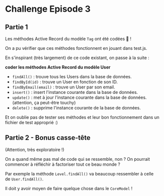 # Challenge Episode 3

## Partie 1

Les méthodes Active Record du modèle `Tag` ont été codées 🎉 !

On a pu vérifier que ces méthodes fonctionnent en jouant dans test.js.

En s'inspirant (très largement) de ce code existant, on passe à la suite :

**coder les méthodes Active Record du modèle User**

- `findAll()` : trouve tous les Users dans la base de données.
- `findById(id)` : trouve un User en fonction de son ID.
- `findByEmail(email)` : trouve un User par son email.
- `insert()` : insert l'instance courante dans la base de données.
- `update()` : met à jour l'instance courante dans la base de données. (attention, ça peut-être touchy)
- `delete()` : supprime l'instance courante de la base de données.

Et on oublie pas de tester ses méthodes et leur bon fonctionnement dans un fichier de test approprié :)

## Partie 2 - Bonus casse-tête

(Attention, très exploratoire !)

On a quand même pas mal de code qui se ressemble, non ? On pourrait commencer à réfléchir à factoriser tout ce beau monde ?

Par exemple la méthode `Level.findAll()` va beaucoup ressembler à celle de `User.findAll()`.

Il doit y avoir moyen de faire quelque chose dans le `CoreModel` !